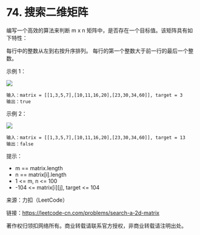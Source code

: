 # 74. 搜索二维矩阵
编写一个高效的算法来判断 m x n 矩阵中，是否存在一个目标值。该矩阵具有如下特性：

每行中的整数从左到右按升序排列。
每行的第一个整数大于前一行的最后一个整数。
 

示例 1：

![](https://assets.leetcode.com/uploads/2020/10/05/mat.jpg)
```
输入：matrix = [[1,3,5,7],[10,11,16,20],[23,30,34,60]], target = 3
输出：true
```
示例 2：

![](https://assets.leetcode-cn.com/aliyun-lc-upload/uploads/2020/11/25/mat2.jpg)

```
输入：matrix = [[1,3,5,7],[10,11,16,20],[23,30,34,60]], target = 13
输出：false
```

提示：

- m == matrix.length
- n == matrix[i].length
- 1 <= m, n <= 100
- -104 <= matrix[i][j], target <= 104

来源：力扣（LeetCode）

链接：https://leetcode-cn.com/problems/search-a-2d-matrix

著作权归领扣网络所有。商业转载请联系官方授权，非商业转载请注明出处。